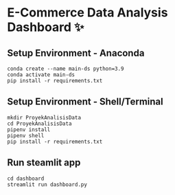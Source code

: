 # E-Commerce Data Analysis Dashboard ✨

## Setup Environment - Anaconda
```
conda create --name main-ds python=3.9
conda activate main-ds
pip install -r requirements.txt
```

## Setup Environment - Shell/Terminal
```
mkdir ProyekAnalisisData
cd ProyekAnalisisData
pipenv install
pipenv shell
pip install -r requirements.txt
```

## Run steamlit app
```
cd dashboard
streamlit run dashboard.py
```